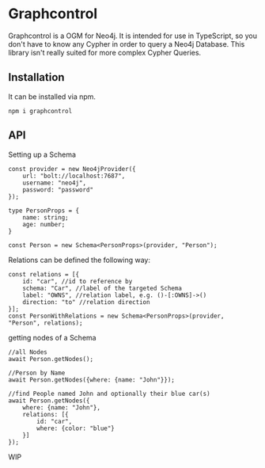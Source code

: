 ﻿# Graphcontrol

Graphcontrol is a OGM for Neo4j. It is intended for use in TypeScript, so you don't have to know any Cypher in order to query a Neo4j Database. This library isn't really suited for more complex Cypher Queries.


## Installation
It can be installed via npm.

    npm i graphcontrol
 
 ## API
 Setting up a Schema
 

    const provider = new Neo4jProvider({
		url: "bolt://localhost:7687",
		username: "neo4j",
		password: "password"
	});
	
	type PersonProps = {
		name: string;
		age: number;
	}
	
	const Person = new Schema<PersonProps>(provider, "Person");
Relations can be defined the following way:

	const relations = [{
		id: "car", //id to reference by
		schema: "Car", //label of the targeted Schema
		label: "OWNS", //relation label, e.g. ()-[:OWNS]->()
		direction: "to" //relation direction
	}];
    const PersonWithRelations = new Schema<PersonProps>(provider, "Person", relations);

getting nodes of a Schema

    //all Nodes
    await Person.getNodes();
    
    //Person by Name
    await Person.getNodes({where: {name: "John"}});
    
    //find People named John and optionally their blue car(s)
    await Person.getNodes({
	    where: {name: "John"},
	    relations: [{
		    id: "car",
		    where: {color: "blue"}
	    }]
    });
   
   
WIP

